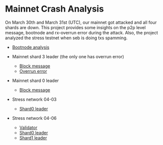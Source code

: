 # Mainnet Crash Analysis
On March 30th and March 31st (UTC), our mainnet got attacked and all four shards are down. This project provides some insights on the p2p level message, bootnode and rx-overrun error during the attack. Also, the project analyzed the stress testnet when seb is doing txs spamming. 

- [Bootnode analysis](https://github.com/harmony-one/harmony-log-analysis/blob/master/projects/mainnet_down_analysis/100.26.90.187-bootnode.ipynb)

- Mainnet shard 3 leader (the only one has overrun error)
	- [Block message](https://github.com/harmony-one/harmony-log-analysis/blob/master/projects/mainnet_down_analysis/34.220.68.43_shard3_leader_block_message.ipynb)
	- [Overrun error](https://github.com/harmony-one/harmony-log-analysis/blob/master/projects/mainnet_down_analysis/34.220.68.43_shard3_leader_overrun.ipynb)

- Mainnet shard 0 leader
	- [Block message](https://github.com/harmony-one/harmony-log-analysis/blob/master/projects/mainnet_down_analysis/13.229.205.39_shard0_leader_block_message.ipynb)

- Stress network 04-03
	- [Shard0 leader](https://github.com/harmony-one/harmony-log-analysis/blob/master/projects/mainnet_down_analysis/18.237.207.112-stn-04-03.ipynb)

- Stress network 04-06
	- [Validator](https://github.com/harmony-one/harmony-log-analysis/blob/master/projects/mainnet_down_analysis/52.27.148.243-stn-04-06.ipynb)
	- [Shard0 leader](https://github.com/harmony-one/harmony-log-analysis/blob/master/projects/mainnet_down_analysis/54.202.135.52-stn-04-06.ipynb)
	- [Shard1 leader](https://github.com/harmony-one/harmony-log-analysis/blob/master/projects/mainnet_down_analysis/54.177.252.88-stn-04-06.ipynb)

